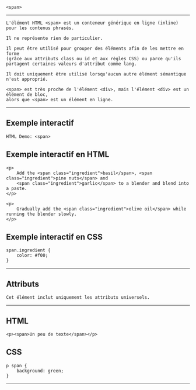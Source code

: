     <span>
---


    L'élément HTML <span> est un conteneur générique en ligne (inline) pour les contenus phrasés. 

    Il ne représente rien de particulier. 

    Il peut être utilisé pour grouper des éléments afin de les mettre en forme 
    (grâce aux attributs class ou id et aux règles CSS) ou parce qu'ils partagent certaines valeurs d'attribut comme lang.

    Il doit uniquement être utilisé lorsqu'aucun autre élément sémantique n'est approprié.

    <span> est très proche de l'élément <div>, mais l'élément <div> est un élément de bloc, 
    alors que <span> est un élément en ligne.

---


## **Exemple interactif**

    HTML Demo: <span>

## **Exemple interactif en HTML**

    <p>
        Add the <span class="ingredient">basil</span>, <span class="ingredient">pine nuts</span> and
        <span class="ingredient">garlic</span> to a blender and blend into a paste.
    </p>

    <p>
        Gradually add the <span class="ingredient">olive oil</span> while running the blender slowly.
    </p>


## **Exemple interactif en CSS**

    span.ingredient {
        color: #f00;
    }

---


## **Attributs**

    Cet élément inclut uniquement les attributs universels.


---



## HTML

    <p><span>Un peu de texte</span></p>


## CSS

    p span {
        background: green;
    }

---